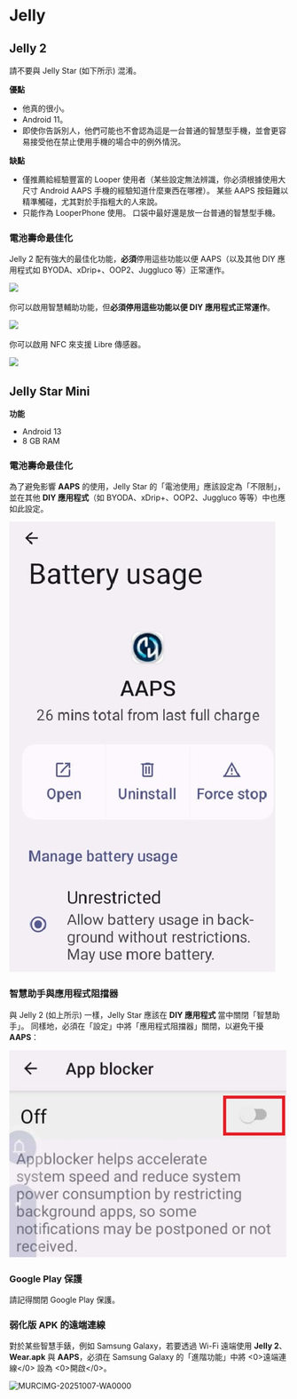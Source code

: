 # Jelly

## Jelly 2

請不要與 Jelly Star (如下所示) 混淆。

**優點**

* 他真的很小。
* Android 11。
* 即使你告訴別人，他們可能也不會認為這是一台普通的智慧型手機，並會更容易接受他在禁止使用手機的場合中的例外情況。

**缺點**

* 僅推薦給經驗豐富的 Looper 使用者（某些設定無法辨識，你必須根據使用大尺寸 Android AAPS 手機的經驗知道什麼東西在哪裡）。 某些 AAPS 按鈕難以精準觸碰，尤其對於手指粗大的人來說。
* 只能作為 LooperPhone 使用。 口袋中最好還是放一台普通的智慧型手機。 

### 電池壽命最佳化

Jelly 2 配有強大的最佳化功能，**必須**停用這些功能以便 AAPS（以及其他 DIY 應用程式如 BYODA、xDrip+、OOP2、Juggluco 等）正常運作。

![](../images/Jelly_Settings1.png)

你可以啟用智慧輔助功能，但**必須停用這些功能以便 DIY 應用程式正常運作**。

![](../images/Jelly_Settings2.png)

你可以啟用 NFC 來支援 Libre 傳感器。

![](../images/Jelly_Settings3.png)

## Jelly Star Mini

**功能**

* Android 13
* 8 GB RAM

### 電池壽命最佳化

為了避免影響 **AAPS** 的使用，Jelly Star 的「電池使用」應該設定為「不限制」，並在其他 **DIY 應用程式**（如 BYODA、xDrip+、OOP2、Juggluco 等等）中也應如此設定。

![Jelly_BatterY_1ACA756A-2EC4-4623-B8C4-2CEB9D230A93](../images/JellyStarMini1.jpg)

### 智慧助手與應用程式阻擋器

與 Jelly 2 (如上所示) 一樣，Jelly Star 應該在 **DIY 應用程式** 當中關閉「智慧助手」。 同樣地，必須在「設定」中將「應用程式阻擋器」關閉，以避免干擾 **AAPS**：

![應用程式阻擋器 截圖 2025-08-03 213400](../images/JellyStarMini2.jpg)

### Google Play 保護

請記得關閉 Google Play 保護。

### 弱化版 APK 的遠端連線

對於某些智慧手錶，例如 Samsung Galaxy，若要透過 Wi-Fi 遠端使用 **Jelly 2**、**Wear.apk** 與 **AAPS**，必須在 Samsung Galaxy 的「進階功能」中將 <0>遠端連線</0> 設為 <0>開啟</0>。

![MURCIMG-20251007-WA0000](https://github.com/user-attachments/assets/5db08a08-f256-49a0-8843-46bdd01b33d6)